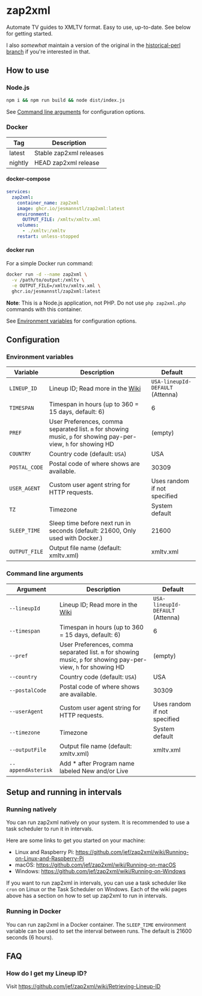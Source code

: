 # zap2xml

Automate TV guides to XMLTV format. Easy to use, up-to-date. See below for getting started.

I also _somewhat_ maintain a version of the original in the [historical-perl branch](https://github.com/jef/zap2xml/tree/historical-perl) if you're interested in that.

## How to use

### Node.js

```bash
npm i && npm run build && node dist/index.js
```

See [Command line arguments](#command-line-arguments) for configuration options.

### Docker

| Tag     | Description             |
| ------- | ----------------------- |
| latest  | Stable zap2xml releases |
| nightly | HEAD zap2xml release    |

#### docker-compose

```yaml
services:
  zap2xml:
    container_name: zap2xml
    image: ghcr.io/jesmannstl/zap2xml:latest
    environment:
      OUTPUT_FILE: /xmltv/xmltv.xml
    volumes:
      - ./xmltv:/xmltv
    restart: unless-stopped
```

#### docker run

For a simple Docker run command:

```bash
docker run -d --name zap2xml \
  -v /path/to/output:/xmltv \
  -e OUTPUT_FILE=/xmltv/xmltv.xml \
  ghcr.io/jesmannstl/zap2xml:latest
```

**Note**: This is a Node.js application, not PHP. Do not use `php zap2xml.php` commands with this container.

See [Environment variables](#environment-variables) for configuration options.

## Configuration

### Environment variables

| Variable      | Description                                                                                                     | Default                          |
| ------------- | --------------------------------------------------------------------------------------------------------------- | -------------------------------- |
| `LINEUP_ID`   | Lineup ID; Read more in the [Wiki](https://github.com/jef/zap2xml/wiki/Retrieving-Lineup-ID)                    | `USA-lineupId-DEFAULT` (Attenna) |
| `TIMESPAN`    | Timespan in hours (up to 360 = 15 days, default: 6)                                                             | 6                                |
| `PREF`        | User Preferences, comma separated list. `m` for showing music, `p` for showing pay-per-view, `h` for showing HD | (empty)                          |
| `COUNTRY`     | Country code (default: `USA`)                                                                                   | USA                              |
| `POSTAL_CODE` | Postal code of where shows are available.                                                                       | 30309                            |
| `USER_AGENT`  | Custom user agent string for HTTP requests.                                                                     | Uses random if not specified     |
| `TZ`          | Timezone                                                                                                        | System default                   |
| `SLEEP_TIME`  | Sleep time before next run in seconds (default: 21600, Only used with Docker.)                                  | 21600                            |
| `OUTPUT_FILE` | Output file name (default: xmltv.xml)                                                                           | xmltv.xml                        |

### Command line arguments

| Argument       | Description                                                                                                     | Default                          |
| -----------------  | --------------------------------------------------------------------------------------------------------------- | -------------------------------- |
| `--lineupId`       | Lineup ID; Read more in the [Wiki](https://github.com/jef/zap2xml/wiki/Retrieving-Lineup-ID)                    | `USA-lineupId-DEFAULT` (Attenna) |
| `--timespan`       | Timespan in hours (up to 360 = 15 days, default: 6)                                                             | 6                                |
| `--pref`           | User Preferences, comma separated list. `m` for showing music, `p` for showing pay-per-view, `h` for showing HD | (empty)                          |
| `--country`        | Country code (default: `USA`)                                                                                   | USA                              |
| `--postalCode`     | Postal code of where shows are available.                                                                       | 30309                            |
| `--userAgent`      | Custom user agent string for HTTP requests.                                                                     | Uses random if not specified     |
| `--timezone`       | Timezone                                                                                                        | System default                   |
| `--outputFile`     | Output file name (default: xmltv.xml)                                                                           | xmltv.xml                        |
| `--appendAsterisk` | Add * after Program name labeled New and/or Live                                                                |                                  |

## Setup and running in intervals

### Running natively

You can run zap2xml natively on your system. It is recommended to use a task scheduler to run it in intervals.

Here are some links to get you started on your machine:

- Linux and Raspberry Pi: https://github.com/jef/zap2xml/wiki/Running-on-Linux-and-Raspberry-Pi
- macOS: https://github.com/jef/zap2xml/wiki/Running-on-macOS
- Windows: https://github.com/jef/zap2xml/wiki/Running-on-Windows

If you want to run zap2xml in intervals, you can use a task scheduler like `cron` on Linux or the Task Scheduler on Windows. Each of the wiki pages above has a section on how to set up zap2xml to run in intervals.

### Running in Docker

You can run zap2xml in a Docker container. The `SLEEP_TIME` environment variable can be used to set the interval between runs. The default is 21600 seconds (6 hours).

## FAQ

### How do I get my Lineup ID?

Visit https://github.com/jef/zap2xml/wiki/Retrieving-Lineup-ID




